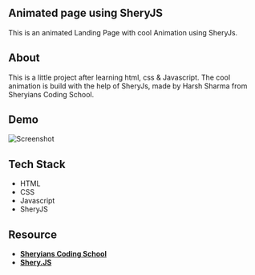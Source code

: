 ## Animated page using SheryJS 
This is an animated Landing Page with cool Animation using SheryJs.

## About
This is a little project after learning html, css & Javascript. The cool animation is build with the help of SheryJs, made by Harsh Sharma from Sheryians Coding School.


## Demo 


![Screenshot](https://github.com/debadityasingh8972/Animated-webPage/images/Screenshot1)


## Tech Stack

- HTML
- CSS
- Javascript
- SheryJS

## Resource

- <a href="https://www.youtube.com/@thesheryianscodingschool" target="blank"> **Sheryians Coding School** </a>
- <a href="https://www.npmjs.com/package/sheryjs" target="blank"> **Shery.JS** </a>

